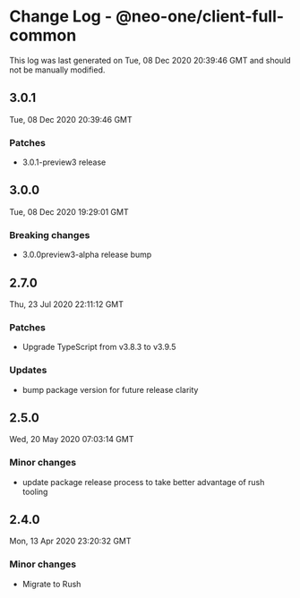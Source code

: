 # Change Log - @neo-one/client-full-common

This log was last generated on Tue, 08 Dec 2020 20:39:46 GMT and should not be manually modified.

## 3.0.1
Tue, 08 Dec 2020 20:39:46 GMT

### Patches

- 3.0.1-preview3 release

## 3.0.0
Tue, 08 Dec 2020 19:29:01 GMT

### Breaking changes

- 3.0.0preview3-alpha release bump

## 2.7.0
Thu, 23 Jul 2020 22:11:12 GMT

### Patches

- Upgrade TypeScript from v3.8.3 to v3.9.5

### Updates

- bump package version for future release clarity

## 2.5.0
Wed, 20 May 2020 07:03:14 GMT

### Minor changes

- update package release process to take better advantage of rush tooling

## 2.4.0
Mon, 13 Apr 2020 23:20:32 GMT

### Minor changes

- Migrate to Rush

